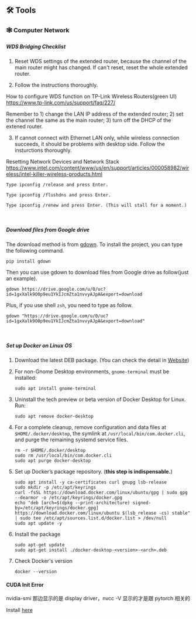 ## 🛠 Tools

### 🕸️ Computer Network

##### WDS Bridging Checklist

1. Reset WDS settings of the extended router, because the channel of the main router might has changed. If can't reset, reset the whole extended router.

2. Follow the instructions thoroughly. 

How to configure WDS function on TP-Link Wireless Routers(green UI)
https://www.tp-link.com/us/support/faq/227/

Remember to 1) change the LAN IP address of the extended router; 2) set the channel the same as the main router; 3) turn off the DHCP of the extened router.

3. If cannot connect with Ethernet LAN only, while wireless connection succeeds, it should be problems with desktop side. Follow the insturctions thoroughly.

Resetting Network Devices and Network Stack
https://www.intel.com/content/www/us/en/support/articles/000058982/wireless/intel-killer-wireless-products.html

```
Type ipconfig /release and press Enter.

Type ipconfig /flushdns and press Enter.

Type ipconfig /renew and press Enter. (This will stall for a moment.)
```



<br>

##### Download files from Google drive

The download method is from [gdown](https://github.com/wkentaro/gdown). To install the project, you can type the following command.

```
pip install gdown
```
Then you can use gdown to download files from Google drive as follow(just an example).
```
gdown https://drive.google.com/u/0/uc?id=1gxXalk9O0p9eu1YkIJcmZta1nvvyAJpA&export=download
```
Plus, if you use shell  ```zsh```, you need to type as follow.
```
gdown "https://drive.google.com/u/0/uc?id=1gxXalk9O0p9eu1YkIJcmZta1nvvyAJpA&export=download"
```

<br>

##### Set up Docker on Linux OS

1. Download the latest DEB package. (You can check the detail in [Website](https://docs.docker.com/desktop/install/ubuntu/))

2. For non-Gnome Desktop environments, ```gnome-terminal``` must be installed:
    ```
    sudo apt install gnome-terminal
    ```

3. Uninstall the tech preview or beta version of Docker Desktop for Linux. Run:
    ```
    sudo apt remove docker-desktop
    ```

4. For a complete cleanup, remove configuration and data files at ```$HOME/.docker/desktop```, the symlink at ```/usr/local/bin/com.docker.cli```, and purge the remaining systemd service files.
    ```
    rm -r $HOME/.docker/desktop
    sudo rm /usr/local/bin/com.docker.cli
    sudo apt purge docker-desktop
    ```

5. Set up Docker’s package repository. (**this step is indispensable.**)
    ```
    sudo apt install -y ca-certificates curl gnupg lsb-release
    sudo mkdir -p /etc/apt/keyrings
    curl -fsSL https://download.docker.com/linux/ubuntu/gpg | sudo gpg --dearmor -o /etc/apt/keyrings/docker.gpg
    echo "deb [arch=$(dpkg --print-architecture) signed-by=/etc/apt/keyrings/docker.gpg] https://download.docker.com/linux/ubuntu $(lsb_release -cs) stable" | sudo tee /etc/apt/sources.list.d/docker.list > /dev/null
    sudo apt update -y
    ```

6. Install the package
    ```
    sudo apt-get update
    sudo apt-get install ./docker-desktop-<version>-<arch>.deb
    ```

7. Check Docker's version
    ```
    docker --version
    ```

#### CUDA Init Error

nvidia-smi 那边显示的是 display driver，nvcc -V 显示的才是跟 pytorch 相关的

Install [here](https://developer.nvidia.com/cuda-downloads?target_os=Linux&target_arch=x86_64&Distribution=Ubuntu&target_version=20.04&target_type=deb_network)
